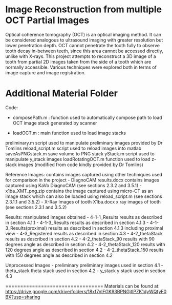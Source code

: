 # Image Reconstruction from multiple OCT Partial Images
 Optical coherence tomography (OCT) is an optical imaging method. It can be considered analogous to ultrasound imaging with greater resolution but lower penetration depth. OCT cannot penetrate the tooth fully to observe tooth decay in-between teeth, since this area cannot be accessed directly, unlike with X-rays. This project attempts to reconstruct a 3D image of a tooth from partial 2D images taken from the side of a tooth which are normally accessible. Various techniques were explored both in terms of image capture and image registration.

 

Additional Material Folder
=================================

Code:

- composePath.m : function used to automatically compose path to load OCT image stack generated by scanner

- loadOCT.m : main function used to load image stacks

preliminary.m		script used to manipulate preliminary images provided by Dr Tomlins
reload_script.m		script used to reload images into matlab
saveAsPNGstack.m	save volume to PNG stack
yStack.m		script used to manipulate y_stack images
loadRotatingOCT.m	function used to load z-stack images (modified from code kindly provided by Dr Tomlins)

Reference Images: contains images captured using other techniques used for comparison in the project
	- DiagnoCAM results.docx		contains images captured using KaVo DiagnoCAM
						(see sections 2.3.2 and 3.5.1)
	- x1ba_XMT_png.zip			contains the image captured using micro-CT as an image stack which
				  		can also be loaded using reload_script.m
						(see sections 2.3.1.1 and 3.5.2)
	- X-Ray Images of tooth X1ba.docx	x ray images of tooth
						(see sections 2.3.1 and 3.5.2)

Results: manipulated images obtained
	- 4-1-1_Results			results as described in section 4.1.1
	- 4-1-3_Results			results as described in section 4.1.3
	- 4-1-3_Results(proximal)	results as described in section 4.1.3 including proximal view
	- 4-3_Registered		results as described in section 4.3
	- 4-2_thetaStack		results as described in section 4.2
	- 4-2_thetaStack_90		results with 90 degrees angle as described in section 4.2
	- 4-2_thetaStack_120		results with 120 degrees angle as described in section 4.2
	- 4-2_thetaStack_150		results with 150 degrees angle as described in section 4.2

Unprocessed Images
	- preliminary		preliminary images used in section 4.1
	- theta_stack		theta stack used in section 4.2
	- y_stack		y stack used in section 4.3

=================================
Materials can be found at:
	https://drive.google.com/drive/folders/18xf7nIFGK93BPNGjtlPZK1dyWQtyF0BX?usp=sharing
